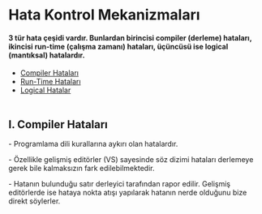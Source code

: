 # Hata Kontrol Mekanizmaları
#### 3 tür hata çeşidi vardır. Bunlardan birincisi compiler (derleme) hataları, ikincisi run-time (çalışma zamanı) hataları, üçüncüsü ise logical (mantıksal) hatalardır.

* <a href="#compiler">Compiler Hataları</a>
* <a href="#runtime">Run-Time Hataları</a>
* <a href="#logical">Logical Hatalar</a> 
<br><br>

<h2 id="compiler">I. Compiler Hataları</h2>
<p>- Programlama dili kurallarına aykırı olan hatalardır.</p>
<p>- Özellikle gelişmiş editörler (VS) sayesinde söz dizimi hataları derlemeye gerek bile kalmaksızın fark edilebilmektedir.</p>
<p>- Hatanın bulunduğu satır derleyici tarafından rapor edilir. Gelişmiş editörlerde ise hataya nokta atışı yapılarak hatanın nerde olduğunu bize direkt söylerler.</p>








